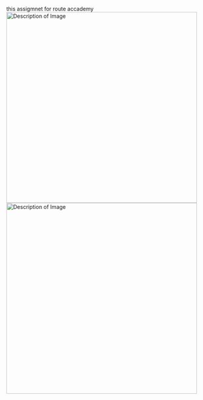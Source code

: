 this assigmnet for route accademy 
<img src="https://github.com/user-attachments/assets/e7ac9271-83af-4136-a061-5881887b8d40" alt="Description of Image" width="500">
<img src="https://github.com/user-attachments/assets/2acf9742-fae4-4665-9ffa-0128082acd45" alt="Description of Image" width="500">

